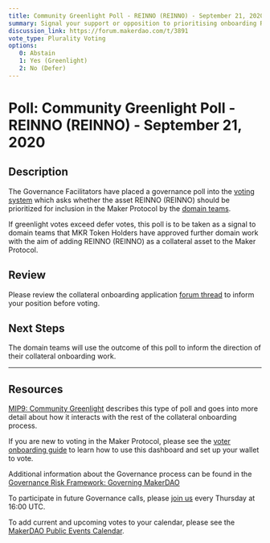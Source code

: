 ```yaml
---
title: Community Greenlight Poll - REINNO (REINNO) - September 21, 2020
summary: Signal your support or opposition to prioritising onboarding REINNO (REINNO). 
discussion_link: https://forum.makerdao.com/t/3891
vote_type: Plurality Voting
options:
   0: Abstain
   1: Yes (Greenlight)
   2: No (Defer)
---
```

# Poll: Community Greenlight Poll - REINNO (REINNO) - September 21, 2020

## Description

The Governance Facilitators have placed a governance poll into the [voting system](https://vote.makerdao.com/polling) which asks whether the asset REINNO (REINNO) should be prioritized for inclusion in the Maker Protocol by the [domain teams](https://github.com/makerdao/mips/blob/master/MIP7/mip7.md#mip7c2-the-current-domain-roles-list). 

If greenlight votes exceed defer votes, this poll is to be taken as a signal to domain teams that MKR Token Holders have approved further domain work with the aim of adding REINNO (REINNO) as a collateral asset to the Maker Protocol.

## Review

Please review the collateral onboarding application [forum thread](https://forum.makerdao.com/t/3891) to inform your position before voting.

## Next Steps

The domain teams will use the outcome of this poll to inform the direction of their collateral onboarding work.

---

## Resources

[MIP9: Community Greenlight](https://github.com/makerdao/mips/blob/Accepted/MIP9/mip9.md) describes this type of poll and goes into more detail about how it interacts with the rest of the collateral onboarding process.

If you are new to voting in the Maker Protocol, please see the [voter onboarding guide](https://community-development.makerdao.com/onboarding/voter-onboarding) to learn how to use this dashboard and set up your wallet to vote.

Additional information about the Governance process can be found in the [Governance Risk Framework: Governing MakerDAO](https://community-development.makerdao.com/governance/governance-risk-framework)

To participate in future Governance calls, please [join us](https://community-development.makerdao.com/governance/governance-and-risk-meetings) every Thursday at 16:00 UTC.

To add current and upcoming votes to your calendar, please see the [MakerDAO Public Events Calendar](https://calendar.google.com/calendar/embed?src=makerdao.com_3efhm2ghipksegl009ktniomdk%40group.calendar.google.com&ctz=America%2FLos_Angeles).